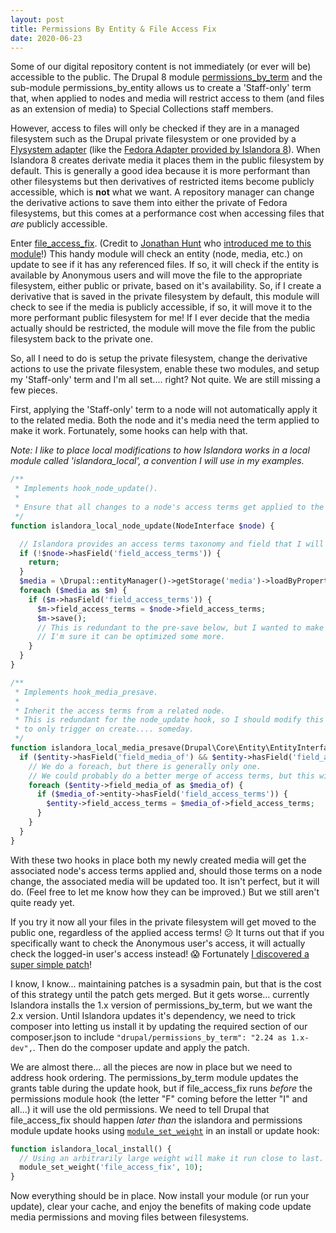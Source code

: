 ```yaml
---
layout: post
title: Permissions By Entity & File Access Fix
date: 2020-06-23
---
```


Some of our digital repository content is not immediately (or ever will be) accessible to the public. The Drupal 8 module [permissions_by_term](https://www.drupal.org/project/permissions_by_term/) and the sub-module permissions_by_entity allows us to create a 'Staff-only' term that, when applied to nodes and media will restrict access to them (and files as an extension of media) to Special Collections staff members.

However, access to files will only be checked if they are in a managed filesystem such as the Drupal private filesystem or one provided by a [Flysystem adapter](https://flysystem.thephpleague.com/v1/docs/) (like the [Fedora Adapter provided by Islandora 8](https://islandora.github.io/documentation/technical-documentation/flysystem/)). When Islandora 8 creates derivate media it places them in the public filesystem by default. This is generally a good idea because it is more performant than other filesystems but then derivatives of restricted items become publicly accessible, which is **not** what we want. A repository manager can change the derivative actions to save them into either the private of Fedora filesystems, but this comes at a performance cost when accessing files that *are* publicly accessible. 

Enter [file_access_fix](https://www.drupal.org/project/file_access_fix). (Credit to [Jonathan Hunt](https://github.com/kayakr) who [introduced me to this module](https://github.com/Islandora/documentation/issues/1134#issuecomment-618093956)!) This handy module will check an entity (node, media, etc.) on update to see if it has any referenced files. If so, it will check if the entity is available by Anonymous users and will move the file to the appropriate filesystem, either public or private, based on it's availability. So, if I create a derivative that is saved in the private filesystem by default, this module will check to see if the media is publicly accessible, if so, it will move it to the more performant public filesystem for me! If I ever decide that the media actually should be restricted, the module will move the file from the public filesystem back to the private one. 

So, all I need to do is setup the private filesystem, change the derivative actions to use the private filesystem, enable these two modules, and setup my 'Staff-only' term and I'm all set.... right? Not quite. We are still missing a few pieces.

First, applying the 'Staff-only' term to a node will not automatically apply it to the related media. Both the node and it's media need the term applied to make it work. Fortunately, some hooks can help with that.

*Note: I like to place local modifications to how Islandora works in a local module called 'islandora_local', a convention I will use in my examples.*

```php
/**
 * Implements hook_node_update().
 *
 * Ensure that all changes to a node's access terms get applied to the related media.
 */
function islandora_local_node_update(NodeInterface $node) {

  // Islandora provides an access terms taxonomy and field that I will use too. 
  if (!$node->hasField('field_access_terms')) {
    return;
  }
  $media = \Drupal::entityManager()->getStorage('media')->loadByProperties(['field_media_of' => $node->id()]);
  foreach ($media as $m) {
    if ($m->hasField('field_access_terms')) {
      $m->field_access_terms = $node->field_access_terms;
      $m->save();
      // This is redundant to the pre-save below, but I wanted to make sure the save took...
      // I'm sure it can be optimized some more.
    }
  }
}

/**
 * Implements hook_media_presave.
 *
 * Inherit the access terms from a related node.
 * This is redundant for the node_update hook, so I should modify this
 * to only trigger on create.... someday.
 */
function islandora_local_media_presave(Drupal\Core\Entity\EntityInterface $entity) {
  if ($entity->hasField('field_media_of') && $entity->hasField('field_access_terms')) {
    // We do a foreach, but there is generally only one.
    // We could probably do a better merge of access terms, but this will do for now.
    foreach ($entity->field_media_of as $media_of) {
      if ($media_of->entity->hasField('field_access_terms')) {
        $entity->field_access_terms = $media_of->field_access_terms;
      }
    }
  }
}
```

With these two hooks in place both my newly created media will get the associated node's access terms applied and, should those terms on a node change, the associated media will be updated too. It isn't perfect, but it will do. (Feel free to let me know how they can be improved.) But we still aren't quite ready yet.

If you try it now all your files in the private filesystem will get moved to the public one, regardless of the applied access terms! 😕 It turns out that if you specifically want to check the Anonymous user's access, it will actually check the logged-in user's access instead! 😱 Fortunately [I discovered a super simple patch](https://www.drupal.org/project/permissions_by_term/issues/3143967)! 

I know, I know... maintaining patches is a sysadmin pain, but that is the cost of this strategy until the patch gets merged. But it gets worse... currently Islandora installs the 1.x version of permissions_by_term, but we want the 2.x version. Until Islandora updates it's dependency, we need to trick composer into letting us install it by updating the required section of our composer.json to include `"drupal/permissions_by_term": "2.24 as 1.x-dev",`. Then do the composer update and apply the patch.

We are almost there... all the pieces are now in place but we need to address hook ordering. The permissions_by_term module updates the grants table during the update hook, but if file_access_fix runs *before* the permissions module hook (the letter "F" coming before the letter "I" and all...) it will use the old permissions. We need to tell Drupal that file_access_fix should happen *later than* the islandora and permissions module update hooks using [`module_set_weight`](https://api.drupal.org/api/drupal/core%21includes%21module.inc/function/module_set_weight/) in an install or update hook:

```php
function islandora_local_install() {
  // Using an arbitrarily large weight will make it run close to last.
  module_set_weight('file_access_fix', 10);
}
 ```
 
 Now everything should be in place. Now install your module (or run your update), clear your cache, and enjoy the benefits of making code update media permissions and moving files between filesystems.